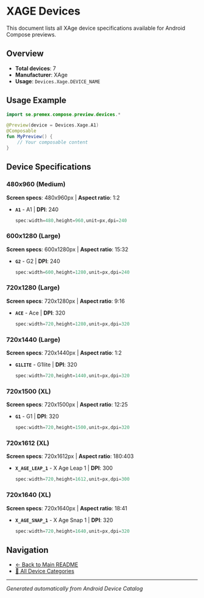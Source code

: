 # XAGE Devices

This document lists all XAge device specifications available for Android Compose previews.

## Overview

- **Total devices**: 7
- **Manufacturer**: XAge
- **Usage**: `Devices.Xage.DEVICE_NAME`

## Usage Example

```kotlin
import se.premex.compose.preview.devices.*

@Preview(device = Devices.Xage.A1)
@Composable
fun MyPreview() {
    // Your composable content
}
```

## Device Specifications

### 480x960 (Medium)

**Screen specs**: 480x960px | **Aspect ratio**: 1:2

- **`A1`** - A1 | **DPI**: 240
  ```kotlin
  spec:width=480,height=960,unit=px,dpi=240
  ```

### 600x1280 (Large)

**Screen specs**: 600x1280px | **Aspect ratio**: 15:32

- **`G2`** - G2 | **DPI**: 240
  ```kotlin
  spec:width=600,height=1280,unit=px,dpi=240
  ```

### 720x1280 (Large)

**Screen specs**: 720x1280px | **Aspect ratio**: 9:16

- **`ACE`** - Ace | **DPI**: 320
  ```kotlin
  spec:width=720,height=1280,unit=px,dpi=320
  ```

### 720x1440 (Large)

**Screen specs**: 720x1440px | **Aspect ratio**: 1:2

- **`G1LITE`** - G1lite | **DPI**: 320
  ```kotlin
  spec:width=720,height=1440,unit=px,dpi=320
  ```

### 720x1500 (XL)

**Screen specs**: 720x1500px | **Aspect ratio**: 12:25

- **`G1`** - G1 | **DPI**: 320
  ```kotlin
  spec:width=720,height=1500,unit=px,dpi=320
  ```

### 720x1612 (XL)

**Screen specs**: 720x1612px | **Aspect ratio**: 180:403

- **`X_AGE_LEAP_1`** - X Age Leap 1 | **DPI**: 300
  ```kotlin
  spec:width=720,height=1612,unit=px,dpi=300
  ```

### 720x1640 (XL)

**Screen specs**: 720x1640px | **Aspect ratio**: 18:41

- **`X_AGE_SNAP_1`** - X Age Snap 1 | **DPI**: 320
  ```kotlin
  spec:width=720,height=1640,unit=px,dpi=320
  ```

## Navigation

- [← Back to Main README](../../README.md)
- [📱 All Device Categories](../README.md)

---
*Generated automatically from Android Device Catalog*
